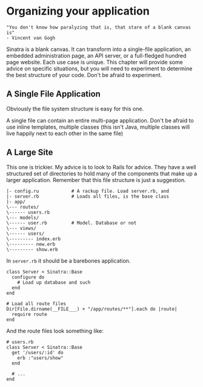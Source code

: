 Organizing your application
===========================

    "You don't know how paralyzing that is, that stare of a blank canvas is"
    - Vincent van Gogh

Sinatra is a blank canvas.  It can transform into a single-file application, an
embedded administration page, an API server, or a full-fledged hundred page
website.  Each use case is unique. This chapter will provide some advice on
specific situations, but you will need to experiment to determine the best
structure of your code.  Don't be afraid to experiment.


## A Single File Application

Obviously the file system structure is easy for this one.

A single file can contain an entire multi-page application.  Don't be afraid to
use inline templates, multiple classes (this isn't Java, multiple classes will
live happily next to each other in the same file)


## A Large Site

This one is trickier.  My advice is to look to Rails for advice.  They have a
well structured set of directories to hold many of the components that make up
a larger application.  Remember that this file structure is just a suggestion.

    |- config.ru            # A rackup file. Load server.rb, and 
    |- server.rb            # Loads all files, is the base class
    |- app/
    \--- routes/
    \------ users.rb
    \--- models/
    \------ user.rb         # Model. Database or not
    \--- views/
    \------ users/
    \--------- index.erb
    \--------- new.erb
    \--------- show.erb

In `server.rb` it should be a barebones application.

    class Server < Sinatra::Base
      configure do
        # Load up database and such
      end
    end

    # Load all route files
    Dir[File.dirname(__FILE___) + "/app/routes/**"].each do |route|
      require route
    end

And the route files look something like:

    # users.rb
    class Server < Sinatra::Base
      get '/users/:id' do
        erb :"users/show"
      end

      # ...
    end


